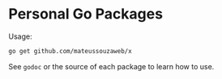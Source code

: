 # Personal Go Packages

Usage:

```bash
go get github.com/mateussouzaweb/x
```

See `godoc` or the source of each package to learn how to use.
